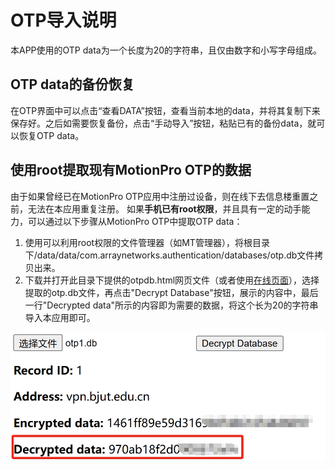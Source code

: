 # OTP导入说明

本APP使用的OTP data为一个长度为20的字符串，且仅由数字和小写字母组成。

## OTP data的备份恢复

在OTP界面中可以点击“查看DATA”按钮，查看当前本地的data，并将其复制下来保存好。之后如需要恢复备份，点击“手动导入”按钮，粘贴已有的备份data，就可以恢复OTP data。

## 使用root提取现有MotionPro OTP的数据

由于如果曾经已在MotionPro OTP应用中注册过设备，则在线下去信息楼重置之前，无法在本应用重复注册。
如果**手机已有root权限**，并且具有一定的动手能力，可以通过以下步骤从MotionPro OTP中提取OTP data：

1. 使用可以利用root权限的文件管理器（如MT管理器），将根目录下/data/data/com.arraynetworks.authentication/databases/otp.db文件拷贝出来。
2. 下载并打开此目录下提供的otpdb.html网页文件（或者使用[在线页面](https://bjutapp.0xee.cf/otpdb.html)），选择提取的otp.db文件，再点击"Decrypt Database"按钮，展示的内容中，最后一行"Decrypted data"所示的内容即为需要的数据，将这个长为20的字符串导入本应用即可。

![image](./example.png)